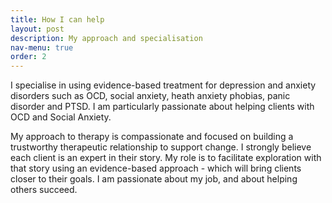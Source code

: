 ```yaml
---
title: How I can help
layout: post
description: My approach and specialisation
nav-menu: true
order: 2
---
```


I specialise in using evidence-based treatment for depression and anxiety disorders such as OCD, social anxiety, heath anxiety phobias, panic disorder and PTSD. I am particularly passionate about helping clients with OCD and Social Anxiety.

My approach to therapy is compassionate and focused on building a trustworthy therapeutic relationship to support change. I strongly believe each client is an expert in their story. My role is to facilitate exploration with that story using an evidence-based approach - which will bring clients closer to their goals. I am passionate about my job, and about helping others succeed.
